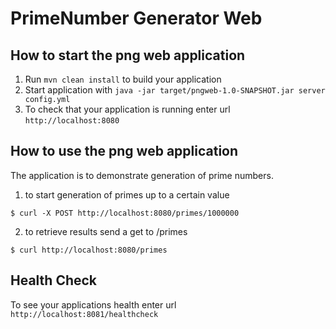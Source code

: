 # PrimeNumber Generator Web

How to start the png web application
---

1. Run `mvn clean install` to build your application
2. Start application with `java -jar target/pngweb-1.0-SNAPSHOT.jar server config.yml`
3. To check that your application is running enter url `http://localhost:8080`

How to use the png web application
---
The application is to demonstrate generation of prime numbers.
1. to start generation of primes up to a certain value
```
$ curl -X POST http://localhost:8080/primes/1000000
```
2. to retrieve results send a get to /primes
```
$ curl http://localhost:8080/primes
```

Health Check
---

To see your applications health enter url `http://localhost:8081/healthcheck`
